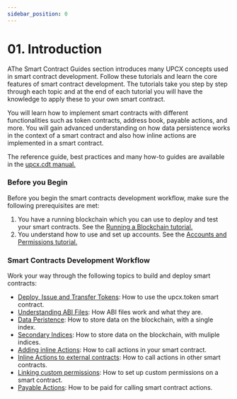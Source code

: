 ```yaml
---
sidebar_position: 0
---
```


# 01. Introduction

AThe Smart Contract Guides section introduces many UPCX concepts used in smart contract development. Follow these tutorials and learn the core features of smart contract development. The tutorials take you step by step through each topic and at the end of each tutorial you will have the knowledge to apply these to your own smart contract.

You will learn how to implement smart contracts with different functionalities such as token contracts, address book, payable actions, and more. You will gain advanced understanding on how data persistence works in the context of a smart contract and also how inline actions are implemented in a smart contract.

The reference guide, best practices and many how-to guides are available in the [upcx.cdt manual.](https://developers.upcx.io/manuals/upcx.cdt/latest/index)

### Before you Begin

Before you begin the smart contracts development workflow, make sure the following prerequisites are met:

1. You have a running blockchain which you can use to deploy and test your smart contracts. See the [Running a Blockchain tutorial.](01_before-you-begin/10_running-a-blockchain.md)
2. You understand how to use and set up accounts. See the [Accounts and Permissions tutorial.](01_before-you-begin/20_accounts-and-permissions.md)

### Smart Contracts Development Workflow

Work your way through the following topics to build and deploy smart contracts:

- [Deploy, Issue and Transfer Tokens](20_deploy-issue-and-transfer-tokens.md): How to use the upcx.token smart contract.
- [Understanding ABI Files](30_understanding-ABI-files.md): How ABI files work and what they are.
- [Data Peristence](40_data-persistence.md): How to store data on the blockchain, with a single index.
- [Secondary Indices](50_secondary-indices.md): How to store data on the blockchain, with muliple indices.
- [Adding inline Actions](60_adding-inline-actions.md): How to call actions in your smart contract.
- [Inline Actions to external contracts](70_inline-action-to-external-contract.md): How to call actions in other smart contracts.
- [Linking custom permissions](80_linking-custom-permission.md): How to set up custom permissions on a smart contract.
- [Payable Actions](90_payable-actions.md): How to be paid for calling smart contract actions.
